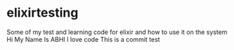 # elixirtesting
Some of my test and learning code for elixir and how to use it on the system
Hi My Name Is ABHI I love code
This is a commit test
